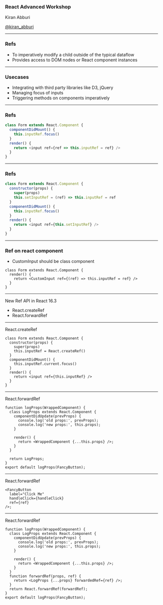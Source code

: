 ### React Advanced Workshop

Kiran Abburi

[@kiran_abburi](https://twitter.com/kiran_abburi)

---

### Refs
* To imperatively modify a child outside of the typical dataflow
* Provides access to DOM nodes or React component instances

---

### Usecases
* Integrating with third party libraries like D3, jQuery
* Managing focus of inputs
* Triggering methods on components imperatively

---

### Refs
```js
class Form extends React.Component {
  componentDidMount() {
    this.inputRef.focus()
  }
  render() {
    return <input ref={ref => this.inputRef = ref} />
  }
}
```

---

### Refs
```js
class Form extends React.Component {
  constructor(props) {
    super(props)
    this.setInputRef = (ref) => this.inputRef = ref
  }
  componentDidMount() {
    this.inputRef.focus()
  }
  render() {
    return <input ref={this.setInputRef} />
  }
}
```

---

### Ref on react component
* CustomInput should be class component

```
class Form extends React.Component {
  render() {
    return <CustomInput ref={(ref) => this.inputRef = ref} />
  }
}
```

---

New Ref API in React 16.3
* React.createRef
* React.forwardRef

---

React.createRef
```
class Form extends React.Component {
  constructor(props) {
    super(props)
    this.inputRef = React.createRef()
  }
  componentDidMount() {
    this.inputRef.current.focus()
  }
  render() {
    return <input ref={this.inputRef} />
  }
}
```

---

React.forwardRef
```
function logProps(WrappedComponent) {
  class LogProps extends React.Component {
    componentDidUpdate(prevProps) {
      console.log('old props:', prevProps);
      console.log('new props:', this.props);
    }

    render() {
      return <WrappedComponent {...this.props} />;
    }
  }

  return LogProps;
}
export default logProps(FancyButton);
```

---

React.forwardRef
```
<FancyButton
  label="Click Me"
  handleClick={handleClick}
  ref={ref}
/>;
```

---

React.forwardRef
```
function logProps(WrappedComponent) {
  class LogProps extends React.Component {
    componentDidUpdate(prevProps) {
      console.log('old props:', prevProps);
      console.log('new props:', this.props);
    }

    render() {
      return <WrappedComponent {...this.props} />;
    }
  }
  function forwardRef(props, ref) {
    return <LogProps {...props} forwardedRef={ref} />;
  }
  return React.forwardRef(forwardRef);
}
export default logProps(FancyButton);
```
